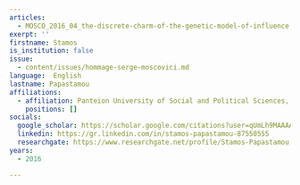 ```yaml
---
articles:
  - MOSCO_2016_04_the-discrete-charm-of-the-genetic-model-of-influence
exerpt: ''
firstname: Stamos
is_institution: false
issue:
  - content/issues/hommage-serge-moscovici.md
language:  English
lastname: Papastamou
affiliations:
  - affiliation: Panteion University of Social and Political Sciences, Greece
    positions: []
socials:
  google_scholar: https://scholar.google.com/citations?user=qUmLh9MAAAAJ&hl=fr
  linkedin: https://gr.linkedin.com/in/stamos-papastamou-87550555
  researchgate: https://www.researchgate.net/profile/Stamos-Papastamou
years:
  - 2016

---
```

